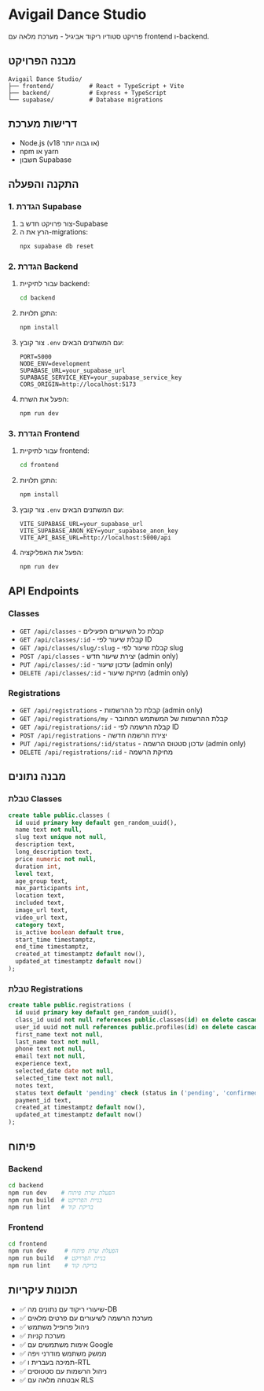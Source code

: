 # Avigail Dance Studio

פרויקט סטודיו ריקוד אביגיל - מערכת מלאה עם frontend ו-backend.

## מבנה הפרויקט

```
Avigail Dance Studio/
├── frontend/          # React + TypeScript + Vite
├── backend/           # Express + TypeScript
└── supabase/          # Database migrations
```

## דרישות מערכת

- Node.js (v18 או גבוה יותר)
- npm או yarn
- חשבון Supabase

## התקנה והפעלה

### 1. הגדרת Supabase

1. צור פרויקט חדש ב-Supabase
2. הרץ את ה-migrations:
   ```bash
   npx supabase db reset
   ```

### 2. הגדרת Backend

1. עבור לתיקיית backend:
   ```bash
   cd backend
   ```

2. התקן תלויות:
   ```bash
   npm install
   ```

3. צור קובץ `.env` עם המשתנים הבאים:
   ```env
   PORT=5000
   NODE_ENV=development
   SUPABASE_URL=your_supabase_url
   SUPABASE_SERVICE_KEY=your_supabase_service_key
   CORS_ORIGIN=http://localhost:5173
   ```

4. הפעל את השרת:
   ```bash
   npm run dev
   ```

### 3. הגדרת Frontend

1. עבור לתיקיית frontend:
   ```bash
   cd frontend
   ```

2. התקן תלויות:
   ```bash
   npm install
   ```

3. צור קובץ `.env` עם המשתנים הבאים:
   ```env
   VITE_SUPABASE_URL=your_supabase_url
   VITE_SUPABASE_ANON_KEY=your_supabase_anon_key
   VITE_API_BASE_URL=http://localhost:5000/api
   ```

4. הפעל את האפליקציה:
   ```bash
   npm run dev
   ```

## API Endpoints

### Classes
- `GET /api/classes` - קבלת כל השיעורים הפעילים
- `GET /api/classes/:id` - קבלת שיעור לפי ID
- `GET /api/classes/slug/:slug` - קבלת שיעור לפי slug
- `POST /api/classes` - יצירת שיעור חדש (admin only)
- `PUT /api/classes/:id` - עדכון שיעור (admin only)
- `DELETE /api/classes/:id` - מחיקת שיעור (admin only)

### Registrations
- `GET /api/registrations` - קבלת כל ההרשמות (admin only)
- `GET /api/registrations/my` - קבלת ההרשמות של המשתמש המחובר
- `GET /api/registrations/:id` - קבלת הרשמה לפי ID
- `POST /api/registrations` - יצירת הרשמה חדשה
- `PUT /api/registrations/:id/status` - עדכון סטטוס הרשמה (admin only)
- `DELETE /api/registrations/:id` - מחיקת הרשמה

## מבנה נתונים

### טבלת Classes
```sql
create table public.classes (
  id uuid primary key default gen_random_uuid(),
  name text not null,
  slug text unique not null,
  description text,
  long_description text,
  price numeric not null,
  duration int,
  level text,
  age_group text,
  max_participants int,
  location text,
  included text,
  image_url text,
  video_url text,
  category text,
  is_active boolean default true,
  start_time timestamptz,
  end_time timestamptz,
  created_at timestamptz default now(),
  updated_at timestamptz default now()
);
```

### טבלת Registrations
```sql
create table public.registrations (
  id uuid primary key default gen_random_uuid(),
  class_id uuid not null references public.classes(id) on delete cascade,
  user_id uuid not null references public.profiles(id) on delete cascade,
  first_name text not null,
  last_name text not null,
  phone text not null,
  email text not null,
  experience text,
  selected_date date not null,
  selected_time text not null,
  notes text,
  status text default 'pending' check (status in ('pending', 'confirmed', 'cancelled')),
  payment_id text,
  created_at timestamptz default now(),
  updated_at timestamptz default now()
);
```

## פיתוח

### Backend
```bash
cd backend
npm run dev    # הפעלת שרת פיתוח
npm run build  # בניית הפרויקט
npm run lint   # בדיקת קוד
```

### Frontend
```bash
cd frontend
npm run dev     # הפעלת שרת פיתוח
npm run build   # בניית הפרויקט
npm run lint    # בדיקת קוד
```

## תכונות עיקריות

- ✅ שיעורי ריקוד עם נתונים מה-DB
- ✅ מערכת הרשמה לשיעורים עם פרטים מלאים
- ✅ ניהול פרופיל משתמש
- ✅ מערכת קניות
- ✅ אימות משתמשים עם Google
- ✅ ממשק משתמש מודרני ויפה
- ✅ תמיכה בעברית ו-RTL
- ✅ ניהול הרשמות עם סטטוסים
- ✅ אבטחה מלאה עם RLS 